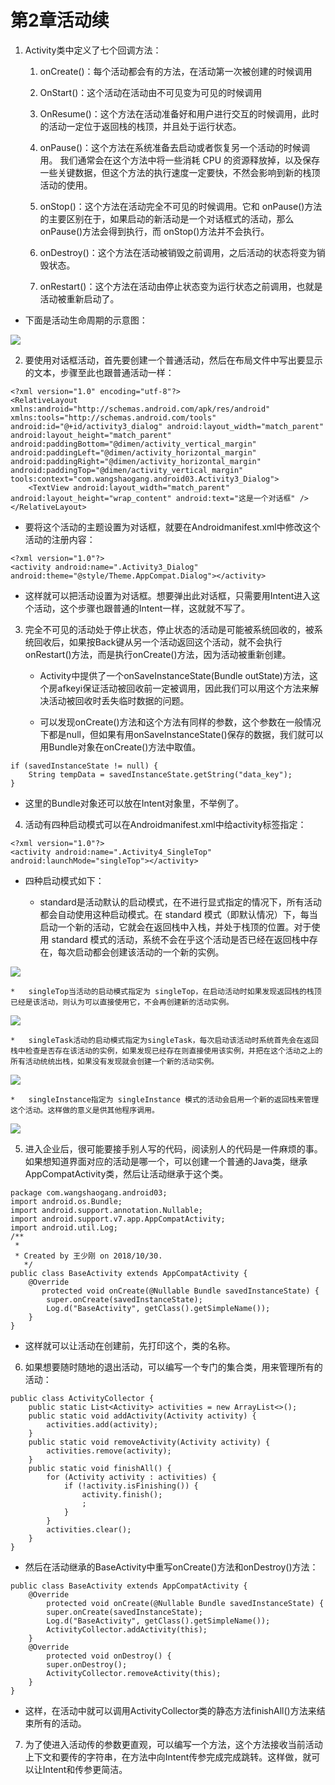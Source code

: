 # 第2章活动续

1.  Activity类中定义了七个回调方法：
    
    1.  onCreate()：每个活动都会有的方法，在活动第一次被创建的时候调用
        
    2.  OnStart()：这个活动在活动由不可见变为可见的时候调用
        
    3.  OnResume()：这个方法在活动准备好和用户进行交互的时候调用，此时的活动一定位于返回栈的栈顶，并且处于运行状态。
        
    4.  onPause()：这个方法在系统准备去启动或者恢复另一个活动的时候调用。 我们通常会在这个方法中将一些消耗 CPU 的资源释放掉，以及保存一些关键数据，但这个方法的执行速度一定要快，不然会影响到新的栈顶活动的使用。
        
    5.  onStop()：这个方法在活动完全不可见的时候调用。它和 onPause()方法的主要区别在于，如果启动的新活动是一个对话框式的活动，那么 onPause()方法会得到执行，而 onStop()方法并不会执行。
        
    6.  onDestroy()：这个方法在活动被销毁之前调用，之后活动的状态将变为销毁状态。
        
    7.  onRestart()：这个方法在活动由停止状态变为运行状态之前调用，也就是活动被重新启动了。
        

*   下面是活动生命周期的示意图：
    

![](https://oss-pic.wangshaogang.com/1586692024971-3d771815-75b1-4285-8bed-465e35faaba0.png)

2.  要使用对话框活动，首先要创建一个普通活动，然后在布局文件中写出要显示的文本，步骤至此也跟普通活动一样：
    

~~~
<?xml version="1.0" encoding="utf-8"?>
<RelativeLayout xmlns:android="http://schemas.android.com/apk/res/android" xmlns:tools="http://schemas.android.com/tools" android:id="@+id/activity3_dialog" android:layout_width="match_parent" android:layout_height="match_parent" android:paddingBottom="@dimen/activity_vertical_margin" android:paddingLeft="@dimen/activity_horizontal_margin" android:paddingRight="@dimen/activity_horizontal_margin" android:paddingTop="@dimen/activity_vertical_margin" tools:context="com.wangshaogang.android03.Activity3_Dialog">
    <TextView android:layout_width="match_parent" android:layout_height="wrap_content" android:text="这是一个对话框" />
</RelativeLayout>
~~~

*   要将这个活动的主题设置为对话框，就要在Androidmanifest.xml中修改这个活动的注册内容：
    

~~~
<?xml version="1.0"?>
<activity android:name=".Activity3_Dialog" android:theme="@style/Theme.AppCompat.Dialog"></activity>
~~~

*   这样就可以把活动设置为对话框。想要弹出此对话框，只需要用Intent进入这个活动，这个步骤也跟普通的Intent一样，这就就不写了。
    

3.  完全不可见的活动处于停止状态，停止状态的活动是可能被系统回收的，被系统回收后，如果按Back键从另一个活动返回这个活动，就不会执行onRestart()方法，而是执行onCreate()方法，因为活动被重新创建。
    
    *   Activity中提供了一个onSaveInstanceState(Bundle outState)方法，这个房afkeyi保证活动被回收前一定被调用，因此我们可以用这个方法来解决活动被回收时丢失临时数据的问题。
        
    *   可以发现onCreate()方法和这个方法有同样的参数，这个参数在一般情况下都是null，但如果有用onSaveInstanceState()保存的数据，我们就可以用Bundle对象在onCreate()方法中取值。
        

~~~
if (savedInstanceState != null) {
    String tempData = savedInstanceState.getString("data_key");
}
~~~

*   这里的Bundle对象还可以放在Intent对象里，不举例了。
    

4.  活动有四种启动模式可以在Androidmanifest.xml中给activity标签指定：
    

~~~
<?xml version="1.0"?>
<activity android:name=".Activity4_SingleTop" android:launchMode="singleTop"></activity>
~~~

*   四种启动模式如下：
    
    *   standard是活动默认的启动模式，在不进行显式指定的情况下，所有活动都会自动使用这种启动模式。在 standard 模式（即默认情况）下，每当启动一个新的活动，它就会在返回栈中入栈，并处于栈顶的位置。对于使用 standard 模式的活动，系统不会在乎这个活动是否已经在返回栈中存在，每次启动都会创建该活动的一个新的实例。
        
![](https://oss-pic.wangshaogang.com/1586692024971-4c678f41-8ba2-441a-b6e4-55fcf3110004.png)
        
    *   singleTop当活动的启动模式指定为 singleTop，在启动活动时如果发现返回栈的栈顶已经是该活动，则认为可以直接使用它，不会再创建新的活动实例。
        
![](https://oss-pic.wangshaogang.com/1586692024971-9aaa95a2-7f9f-49fe-a779-4832878aca00.png)
        
    *   singleTask活动的启动模式指定为singleTask，每次启动该活动时系统首先会在返回栈中检查是否存在该活动的实例，如果发现已经存在则直接使用该实例，并把在这个活动之上的所有活动统统出栈，如果没有发现就会创建一个新的活动实例。
        
![](https://oss-pic.wangshaogang.com/1586692024972-eee38c7c-b9c1-41d4-a49b-9228ef208ca0.png)
        
    *   singleInstance指定为 singleInstance 模式的活动会启用一个新的返回栈来管理这个活动。这样做的意义是供其他程序调用。
        
![](https://oss-pic.wangshaogang.com/1586692024972-662197d1-5196-48c7-a1d9-904351c0cefa.png)
        

5.  进入企业后，很可能要接手别人写的代码，阅读别人的代码是一件麻烦的事。如果想知道界面对应的活动是哪一个，可以创建一个普通的Java类，继承AppCompatActivity类，然后让活动继承于这个类。
    

~~~
package com.wangshaogang.android03;
import android.os.Bundle;
import android.support.annotation.Nullable;
import android.support.v7.app.AppCompatActivity;
import android.util.Log;
/**
 *
 * Created by 王少刚 on 2018/10/30.
   */
public class BaseActivity extends AppCompatActivity {
    @Override
       protected void onCreate(@Nullable Bundle savedInstanceState) {
        super.onCreate(savedInstanceState);
        Log.d("BaseActivity", getClass().getSimpleName());
    }
}
~~~

*   这样就可以让活动在创建前，先打印这个，类的名称。
    

6.  如果想要随时随地的退出活动，可以编写一个专门的集合类，用来管理所有的活动：
    

~~~
public class ActivityCollector {
    public static List<Activity> activities = new ArrayList<>();
    public static void addActivity(Activity activity) {
        activities.add(activity);
    }
    public static void removeActivity(Activity activity) {
        activities.remove(activity);
    }
    public static void finishAll() {
        for (Activity activity : activities) {
            if (!activity.isFinishing()) {
                activity.finish();
                ;
            }
        }
        activities.clear();
    }
}
~~~

*   然后在活动继承的BaseActivity中重写onCreate()方法和onDestroy()方法：
    

~~~
public class BaseActivity extends AppCompatActivity {
    @Override
        protected void onCreate(@Nullable Bundle savedInstanceState) {
        super.onCreate(savedInstanceState);
        Log.d("BaseActivity", getClass().getSimpleName());
        ActivityCollector.addActivity(this);
    }
    @Override
        protected void onDestroy() {
        super.onDestroy();
        ActivityCollector.removeActivity(this);
    }
}
~~~

*   这样，在活动中就可以调用ActivityCollector类的静态方法finishAll()方法来结束所有的活动。
    

7.  为了使进入活动传的参数更直观，可以编写一个方法，这个方法接收当前活动上下文和要传的字符串，在方法中向Intent传参完成完成跳转。这样做，就可以让Intent和传参更简洁。